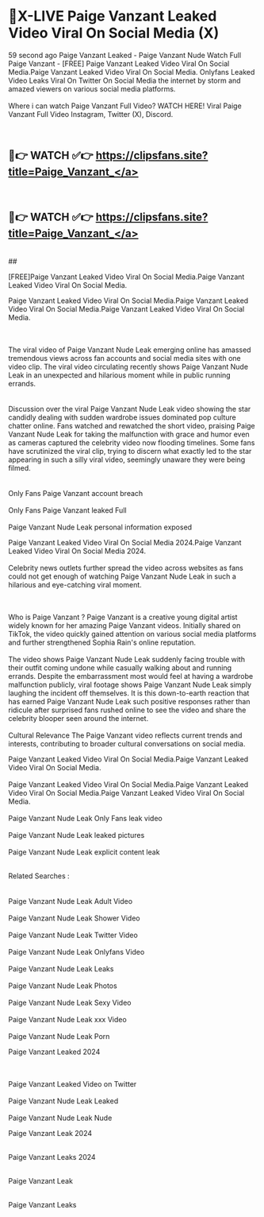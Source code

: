 # 🔴X-LIVE Paige Vanzant  Leaked Video Viral On Social Media (X)<br>


59 second ago Paige Vanzant  Leaked  - Paige Vanzant  Nude  Watch Full Paige Vanzant  - [FREE] Paige Vanzant  Leaked Video Viral On Social Media.Paige Vanzant  Leaked Video Viral On Social Media.   Onlyfans Leaked Video Leaks Viral On Twitter On Social Media the internet by storm and amazed viewers on various social media platforms. <br><br>
Where i can watch Paige Vanzant  Full Video? WATCH HERE! Viral Paige Vanzant  Full Video Instagram, Twitter (X), Discord. <br>


 <br>

##  🔴👉 WATCH ✅👉  <a href="https://clipsfans.site?title=Paige_Vanzant_&ref=git">https://clipsfans.site?title=Paige_Vanzant_</a> <br>
  <br>

##  🔴👉 WATCH ✅👉  <a href="https://clipsfans.site?title=Paige_Vanzant_&ref=git">https://clipsfans.site?title=Paige_Vanzant_</a> <br>
  <br>
  ##



[FREE]Paige Vanzant  Leaked Video Viral On Social Media.Paige Vanzant  Leaked Video Viral On Social Media. <br>

Paige Vanzant  Leaked Video Viral On Social Media.Paige Vanzant  Leaked Video Viral On Social Media.Paige Vanzant  Leaked Video Viral On Social Media. <br>


  <br>

  <br>
The viral video of Paige Vanzant  Nude Leak emerging online has amassed tremendous views across fan accounts and social media sites with one video clip. The viral video circulating recently shows Paige Vanzant  Nude Leak in an unexpected and hilarious moment while in public running errands.<br>
<br>


<br>
Discussion over the viral Paige Vanzant  Nude Leak video showing the star candidly dealing with sudden wardrobe issues dominated pop culture chatter online. Fans watched and rewatched the short video, praising Paige Vanzant  Nude Leak for taking the malfunction with grace and humor even as cameras captured the celebrity video now flooding timelines. Some fans have scrutinized the viral clip, trying to discern what exactly led to the star appearing in such a silly viral video, seemingly unaware they were being filmed.<br>
<br>
<br> 
Only Fans Paige Vanzant  account breach<br>
<br>
Only Fans Paige Vanzant  leaked Full <br>
<br>
Paige Vanzant  Nude Leak personal information exposed<br>

Paige Vanzant  Leaked Video Viral On Social Media 2024.Paige Vanzant  Leaked Video Viral On Social Media 2024. <br>
<br>
Celebrity news outlets further spread the video across websites as fans could not get enough of watching Paige Vanzant  Nude Leak in such a hilarious and eye-catching viral moment.<br>
<br>

<br>
Who is Paige Vanzant ? Paige Vanzant  is a creative young digital artist widely known for her amazing Paige Vanzant  videos. Initially shared on TikTok, the video quickly gained attention on various social media platforms and further strengthened Sophia Rain's online reputation.<br>
<br>
The video shows Paige Vanzant  Nude Leak suddenly facing trouble with their outfit coming undone while casually walking about and running errands. Despite the embarrassment most would feel at having a wardrobe malfunction publicly, viral footage shows Paige Vanzant  Nude Leak simply laughing the incident off themselves. It is this down-to-earth reaction that has earned Paige Vanzant  Nude Leak such positive responses rather than ridicule after surprised fans rushed online to see the video and share the celebrity blooper seen around the internet.<br>
<br>
Cultural Relevance The Paige Vanzant  video reflects current trends and interests, contributing to broader cultural conversations on social media.<br>

Paige Vanzant  Leaked Video Viral On Social Media.Paige Vanzant  Leaked Video Viral On Social Media.<br>
<br>
Paige Vanzant  Leaked Video Viral On Social Media.Paige Vanzant  Leaked Video Viral On Social Media.Paige Vanzant  Leaked Video Viral On Social Media.<br>
<br>
Paige Vanzant  Nude Leak Only Fans leak video<br>
<br>
Paige Vanzant  Nude Leak leaked pictures<br>
<br>
Paige Vanzant  Nude Leak explicit content leak<br>


<br>
Related Searches :<br>
<br>

<br>
Paige Vanzant  Nude Leak Adult Video<br>
<br>
Paige Vanzant  Nude Leak Shower Video<br>
<br>
Paige Vanzant  Nude Leak Twitter Video<br>
<br>
Paige Vanzant  Nude Leak Onlyfans Video<br>
<br>
Paige Vanzant  Nude Leak Leaks<br>
<br>
Paige Vanzant  Nude Leak Photos<br>

<br>
Paige Vanzant  Nude Leak Sexy Video<br>
<br>
Paige Vanzant  Nude Leak xxx Video<br>
<br>
Paige Vanzant  Nude Leak Porn<br>

Paige Vanzant   Leaked 2024 <br> <br>
<br>

Paige Vanzant  Leaked Video on Twitter <br>
<br>
Paige Vanzant  Nude Leak Leaked<br>
<br>
Paige Vanzant  Nude Leak Nude<br>


Paige Vanzant   Leak 2024 <br> <br>



Paige Vanzant   Leaks 2024 <br> <br>



 
Paige Vanzant   Leak<br> <br>



Paige Vanzant   Leaks<br> <br>





</p>




 



</p>










